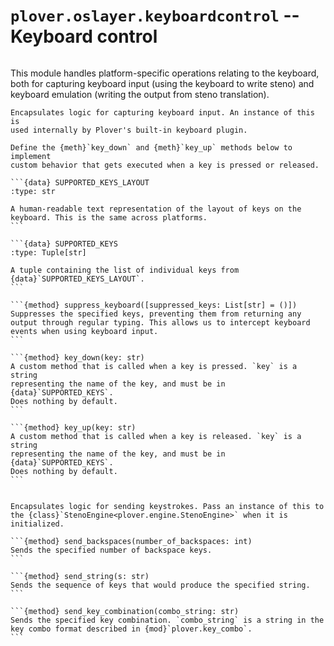 # `plover.oslayer.keyboardcontrol` -- Keyboard control

```{py:module} plover.oslayer.keyboardcontrol
```

This module handles platform-specific operations relating to the keyboard,
both for capturing keyboard input (using the keyboard to write steno) and
keyboard emulation (writing the output from steno translation).

````{class} KeyboardCapture
Encapsulates logic for capturing keyboard input. An instance of this is
used internally by Plover's built-in keyboard plugin.

Define the {meth}`key_down` and {meth}`key_up` methods below to implement
custom behavior that gets executed when a key is pressed or released.

```{data} SUPPORTED_KEYS_LAYOUT
:type: str

A human-readable text representation of the layout of keys on the
keyboard. This is the same across platforms.
```

```{data} SUPPORTED_KEYS
:type: Tuple[str]

A tuple containing the list of individual keys from
{data}`SUPPORTED_KEYS_LAYOUT`.
```

```{method} suppress_keyboard([suppressed_keys: List[str] = ()])
Suppresses the specified keys, preventing them from returning any
output through regular typing. This allows us to intercept keyboard
events when using keyboard input.
```

```{method} key_down(key: str)
A custom method that is called when a key is pressed. `key` is a string
representing the name of the key, and must be in {data}`SUPPORTED_KEYS`.
Does nothing by default.
```

```{method} key_up(key: str)
A custom method that is called when a key is released. `key` is a string
representing the name of the key, and must be in {data}`SUPPORTED_KEYS`.
Does nothing by default.
```
````

````{class} KeyboardEmulation

Encapsulates logic for sending keystrokes. Pass an instance of this to
the {class}`StenoEngine<plover.engine.StenoEngine>` when it is initialized.

```{method} send_backspaces(number_of_backspaces: int)
Sends the specified number of backspace keys.
```

```{method} send_string(s: str)
Sends the sequence of keys that would produce the specified string.
```

```{method} send_key_combination(combo_string: str)
Sends the specified key combination. `combo_string` is a string in the
key combo format described in {mod}`plover.key_combo`.
```
````
